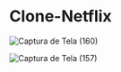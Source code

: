 # Clone-Netflix
![Captura de Tela (160)](https://user-images.githubusercontent.com/104389308/166338939-3343009e-69cc-4778-9256-f37df161506e.png)

![Captura de Tela (157)](https://user-images.githubusercontent.com/104389308/166338871-22b0434a-4782-488d-9506-292cd5865d3f.png)

